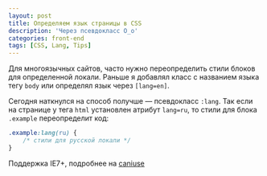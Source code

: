 ```yaml
---
layout: post
title: Определяем язык страницы в CSS
description: 'Через псевдокласс О_о'
categories: front-end
tags: [CSS, Lang, Tips]
---
```


Для многоязычных сайтов, часто нужно переопределить стили блоков для определенной локали. Раньше я добавлял класс с названием языка тегу `body` или определял язык через `[lang=en]`.

Сегодня наткнулся на способ получше &mdash; псевдокласс `:lang`. Так если на странице у тега `html` установлен атрибут `lang=ru`, то стили для блока `.example` переопределит код:

```css
.example:lang(ru) {
    /* стили для русской локали */
}
```

Поддержка IE7+, подробнее на [caniuse](http://caniuse.com/#search=%3Alang)
